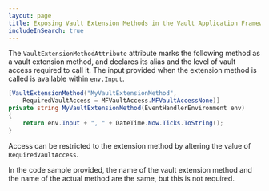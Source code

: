 ```yaml
---
layout: page
title: Exposing Vault Extension Methods in the Vault Application Framework
includeInSearch: true
---
```


The `VaultExtensionMethodAttribute` attribute marks the following method as a vault extension method, and declares its alias and the level of vault access required to call it.  The input provided when the extension method is called is available within `env.Input`.

```csharp
[VaultExtensionMethod("MyVaultExtensionMethod",
	RequiredVaultAccess = MFVaultAccess.MFVaultAccessNone)]
private string MyVaultExtensionMethod(EventHandlerEnvironment env)
{
	return env.Input + ", " + DateTime.Now.Ticks.ToString();
}
```

Access can be restricted to the extension method by altering the value of `RequiredVaultAccess`.

<p class="note">In the code sample provided, the name of the vault extension method and the name of the actual method are the same, but this is not required.</p>

